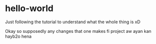 # hello-world
Just following the tutorial to understand what the whole thing is xD

Okay so supposedly any changes that one makes fi project aw ayan kan hayb2o hena
